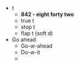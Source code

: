 - t
	- **842 - eight forty two**
	- true t
	- stop t
	- flap t (soft d)
- Go ahead
	- Go-w-ahead
	- Do-w-it
	-